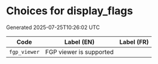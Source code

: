 # Choices for display_flags

Generated 2025-07-25T10:26:02 UTC

| Code | Label (EN) | Label (FR) |
|------|------------|------------|
| `fgp_viewer` | FGP viewer is supported |  |
